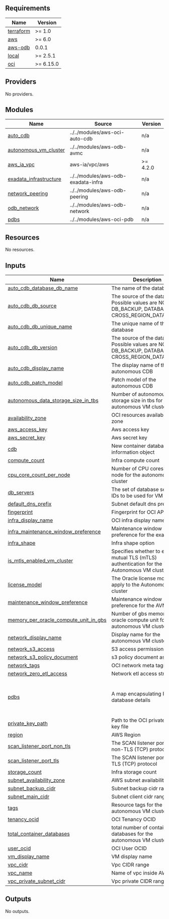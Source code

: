 ## Requirements

| Name | Version |
|------|---------|
| <a name="requirement_terraform"></a> [terraform](#requirement\_terraform) | >= 1.0 |
| <a name="requirement_aws"></a> [aws](#requirement\_aws) | >= 6.0 |
| <a name="requirement_aws-odb"></a> [aws-odb](#requirement\_aws-odb) | 0.0.1 |
| <a name="requirement_local"></a> [local](#requirement\_local) | >= 2.5.1 |
| <a name="requirement_oci"></a> [oci](#requirement\_oci) | >= 6.15.0 |

## Providers

No providers.

## Modules

| Name | Source | Version |
|------|--------|---------|
| <a name="module_auto_cdb"></a> [auto\_cdb](#module\_auto\_cdb) | ../../modules/aws-oci-auto-cdb | n/a |
| <a name="module_autonomous_vm_cluster"></a> [autonomous\_vm\_cluster](#module\_autonomous\_vm\_cluster) | ../../modules/aws-odb-avmc | n/a |
| <a name="module_aws_ia_vpc"></a> [aws\_ia\_vpc](#module\_aws\_ia\_vpc) | aws-ia/vpc/aws | >= 4.2.0 |
| <a name="module_exadata_infrastructure"></a> [exadata\_infrastructure](#module\_exadata\_infrastructure) | ../../modules/aws-odb-exadata-infra | n/a |
| <a name="module_network_peering"></a> [network\_peering](#module\_network\_peering) | ../../modules/aws-odb-peering | n/a |
| <a name="module_odb_network"></a> [odb\_network](#module\_odb\_network) | ../../modules/aws-odb-network | n/a |
| <a name="module_pdbs"></a> [pdbs](#module\_pdbs) | ../../modules/aws-oci-pdb | n/a |

## Resources

No resources.

## Inputs

| Name                                                                                                                                                          | Description                                                                                             | Type                                                                                                                                 | Default                      | Required |
|---------------------------------------------------------------------------------------------------------------------------------------------------------------|---------------------------------------------------------------------------------------------------------|--------------------------------------------------------------------------------------------------------------------------------------|------------------------------|:--------:|
| <a name="input_auto_cdb_database_db_name"></a> [auto\_cdb\_database\_db\_name](#input\_auto\_cdb\_database\_db\_name)                                         | The name of the database                                                                                | `string`                                                                                                                             | `null`                       |    no    |
| <a name="input_auto_cdb_db_source"></a> [auto\_cdb\_db\_source](#input\_auto\_cdb\_db\_source)                                                                | The source of the database. Possible values are NONE, DB\_BACKUP, DATABASE, or CROSS\_REGION\_DATAGUARD | `string`                                                                                                                             | `"NONE"`                     |    no    |
| <a name="input_auto_cdb_db_unique_name"></a> [auto\_cdb\_db\_unique\_name](#input\_auto\_cdb\_db\_unique\_name)                                               | The unique name of the database                                                                         | `string`                                                                                                                             | `null`                       |    no    |
| <a name="input_auto_cdb_db_version"></a> [auto\_cdb\_db\_version](#input\_auto\_cdb\_db\_version)                                                             | The source of the database. Possible values are NONE, DB\_BACKUP, DATABASE, or CROSS\_REGION\_DATAGUARD | `string`                                                                                                                             | `"NONE"`                     |    no    |
| <a name="input_auto_cdb_display_name"></a> [auto\_cdb\_display\_name](#input\_auto\_cdb\_display\_name)                                                       | The display name of the autonomous CDB                                                                  | `string`                                                                                                                             | n/a                          |   yes    |
| <a name="input_auto_cdb_patch_model"></a> [auto\_cdb\_patch\_model](#input\_auto\_cdb\_patch\_model)                                                          | Patch model of the autonomous CDB                                                                       | `string`                                                                                                                             | `"RELEASE_UPDATES"`          |    no    |
| <a name="input_autonomous_data_storage_size_in_tbs"></a> [autonomous\_data\_storage\_size\_in\_tbs](#input\_autonomous\_data\_storage\_size\_in\_tbs)         | Number of autonomous data storage size in tbs for the autonomous VM cluster                             | `number`                                                                                                                             | n/a                          |   yes    |
| <a name="input_availability_zone"></a> [availability\_zone](#input\_availability\_zone)                                                                       | OCI resources availability zone                                                                         | `string`                                                                                                                             | n/a                          |   yes    |
| <a name="input_aws_access_key"></a> [aws\_access\_key](#input\_aws\_access\_key)                                                                              | Aws access key                                                                                          | `string`                                                                                                                             | `""`                         |    no    |
| <a name="input_aws_secret_key"></a> [aws\_secret\_key](#input\_aws\_secret\_key)                                                                              | Aws secret key                                                                                          | `string`                                                                                                                             | `""`                         |    no    |
| <a name="input_cdb"></a> [cdb](#input\_cdb)                                                                                                                   | New container database information object                                                               | `map(string)`                                                                                                                        | `null`                       |    no    |
| <a name="input_compute_count"></a> [compute\_count](#input\_compute\_count)                                                                                   | Infra compute count                                                                                     | `string`                                                                                                                             | n/a                          |   yes    |
| <a name="input_cpu_core_count_per_node"></a> [cpu\_core\_count\_per\_node](#input\_cpu\_core\_count\_per\_node)                                               | Number of CPU cores per node for the autonomous VM cluster                                              | `number`                                                                                                                             | n/a                          |   yes    |
| <a name="input_db_servers"></a> [db\_servers](#input\_db\_servers)                                                                                            | The set of database servers IDs to be used for VM cluster                                               | `set(string)`                                                                                                                        | `null`                       |    no    |
| <a name="input_default_dns_prefix"></a> [default\_dns\_prefix](#input\_default\_dns\_prefix)                                                                  | Subnet default dns prefix                                                                               | `string`                                                                                                                             | n/a                          |   yes    |
| <a name="input_fingerprint"></a> [fingerprint](#input\_fingerprint)                                                                                           | Fingerprint for OCI API Key                                                                             | `string`                                                                                                                             | n/a                          |   yes    |
| <a name="input_infra_display_name"></a> [infra\_display\_name](#input\_infra\_display\_name)                                                                  | OCI infra display name                                                                                  | `string`                                                                                                                             | n/a                          |   yes    |
| <a name="input_infra_maintenance_window_preference"></a> [infra\_maintenance\_window\_preference](#input\_infra\_maintenance\_window\_preference)             | Maintenance window preference for the exa infra                                                         | `string`                                                                                                                             | n/a                          |   yes    |
| <a name="input_infra_shape"></a> [infra\_shape](#input\_infra\_shape)                                                                                         | Infra shape option                                                                                      | `string`                                                                                                                             | n/a                          |   yes    |
| <a name="input_is_mtls_enabled_vm_cluster"></a> [is\_mtls\_enabled\_vm\_cluster](#input\_is\_mtls\_enabled\_vm\_cluster)                                      | Specifies whether to enable mutual TLS (mTLS) authentication for the Autonomous VM cluster              | `bool`                                                                                                                               | `false`                      |    no    |
| <a name="input_license_model"></a> [license\_model](#input\_license\_model)                                                                                   | The Oracle license model to apply to the Autonomous VM cluster                                          | `string`                                                                                                                             | `"pay-per-use/call pricing"` |    no    |
| <a name="input_maintenance_window_preference"></a> [maintenance\_window\_preference](#input\_maintenance\_window\_preference)                                 | Maintenance window preference for the AVMC                                                              | `string`                                                                                                                             | n/a                          |   yes    |
| <a name="input_memory_per_oracle_compute_unit_in_gbs"></a> [memory\_per\_oracle\_compute\_unit\_in\_gbs](#input\_memory\_per\_oracle\_compute\_unit\_in\_gbs) | Number of gbs memory per oracle compute unit for the autonomous VM cluster                              | `number`                                                                                                                             | n/a                          |   yes    |
| <a name="input_network_display_name"></a> [network\_display\_name](#input\_network\_display\_name)                                                            | Display name for the autonomous VM cluster                                                              | `string`                                                                                                                             | n/a                          |   yes    |
| <a name="input_network_s3_access"></a> [network\_s3\_access](#input\_network\_s3\_access)                                                                     | S3 access permission string                                                                             | `string`                                                                                                                             | n/a                          |   yes    |
| <a name="input_network_s3_policy_document"></a> [network\_s3\_policy\_document](#input\_network\_s3\_policy\_document)                                        | s3 policy document as string                                                                            | `string`                                                                                                                             | n/a                          |   yes    |
| <a name="input_network_tags"></a> [network\_tags](#input\_network\_tags)                                                                                      | OCI network meta tags                                                                                   | `map(string)`                                                                                                                        | n/a                          |   yes    |
| <a name="input_network_zero_etl_access"></a> [network\_zero\_etl\_access](#input\_network\_zero\_etl\_access)                                                 | Network etl access string                                                                               | `string`                                                                                                                             | n/a                          |   yes    |
| <a name="input_pdbs"></a> [pdbs](#input\_pdbs)                                                                                                                | A map encapsulating PDB(s) database details                                                             | <pre>map(object({<br/>    pdb_name = string<br/>    pdb_admin_password = string<br/>    pdb_wallet_password = string<br/>  }))</pre> | n/a                          |   yes    |
| <a name="input_private_key_path"></a> [private\_key\_path](#input\_private\_key\_path)                                                                        | Path to the OCI private API key file                                                                    | `string`                                                                                                                             | n/a                          |   yes    |
| <a name="input_region"></a> [region](#input\_region)                                                                                                          | AWS Region                                                                                              | `string`                                                                                                                             | `"us-east-1"`                |    no    |
| <a name="input_scan_listener_port_non_tls"></a> [scan\_listener\_port\_non\_tls](#input\_scan\_listener\_port\_non\_tls)                                      | The SCAN listener port for non-TLS (TCP) protocol                                                       | `number`                                                                                                                             | n/a                          |   yes    |
| <a name="input_scan_listener_port_tls"></a> [scan\_listener\_port\_tls](#input\_scan\_listener\_port\_tls)                                                    | The SCAN listener port for TLS (TCP) protocol                                                           | `number`                                                                                                                             | n/a                          |   yes    |
| <a name="input_storage_count"></a> [storage\_count](#input\_storage\_count)                                                                                   | Infra storage count                                                                                     | `string`                                                                                                                             | n/a                          |   yes    |
| <a name="input_subnet_availability_zone"></a> [subnet\_availability\_zone](#input\_subnet\_availability\_zone)                                                | AWS subnet availability zone                                                                            | `string`                                                                                                                             | n/a                          |   yes    |
| <a name="input_subnet_backup_cidr"></a> [subnet\_backup\_cidr](#input\_subnet\_backup\_cidr)                                                                  | Subnet backup cidr range                                                                                | `string`                                                                                                                             | n/a                          |   yes    |
| <a name="input_subnet_main_cidr"></a> [subnet\_main\_cidr](#input\_subnet\_main\_cidr)                                                                        | Subnet client cidr range                                                                                | `string`                                                                                                                             | n/a                          |   yes    |
| <a name="input_tags"></a> [tags](#input\_tags)                                                                                                                | Resource tags for the autonomous VM cluster                                                             | `map(string)`                                                                                                                        | `null`                       |    no    |
| <a name="input_tenancy_ocid"></a> [tenancy\_ocid](#input\_tenancy\_ocid)                                                                                      | OCI Tenancy OCID                                                                                        | `string`                                                                                                                             | n/a                          |   yes    |
| <a name="input_total_container_databases"></a> [total\_container\_databases](#input\_total\_container\_databases)                                             | total number of container databases for the autonomous VM cluster                                       | `number`                                                                                                                             | n/a                          |   yes    |
| <a name="input_user_ocid"></a> [user\_ocid](#input\_user\_ocid)                                                                                               | OCI User OCID                                                                                           | `string`                                                                                                                             | n/a                          |   yes    |
| <a name="input_vm_display_name"></a> [vm\_display\_name](#input\_vm\_display\_name)                                                                           | VM display name                                                                                         | `string`                                                                                                                             | n/a                          |   yes    |
| <a name="input_vpc_cidr"></a> [vpc\_cidr](#input\_vpc\_cidr)                                                                                                  | Vpc CIDR range                                                                                          | `string`                                                                                                                             | n/a                          |   yes    |
| <a name="input_vpc_name"></a> [vpc\_name](#input\_vpc\_name)                                                                                                  | Name of vpc inside AWS                                                                                  | `string`                                                                                                                             | n/a                          |   yes    |
| <a name="input_vpc_private_subnet_cidr"></a> [vpc\_private\_subnet\_cidr](#input\_vpc\_private\_subnet\_cidr)                                                 | Vpc private CIDR range                                                                                  | `string`                                                                                                                             | n/a                          |   yes    |

## Outputs

No outputs.
